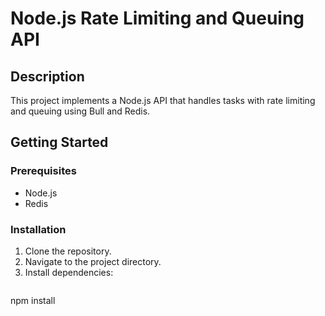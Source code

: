# Node.js Rate Limiting and Queuing API

## Description
This project implements a Node.js API that handles tasks with rate limiting and queuing using Bull and Redis.

## Getting Started

### Prerequisites
- Node.js
- Redis
  
### Installation
1. Clone the repository.
2. Navigate to the project directory.
3. Install dependencies:
   ```bash
npm install
